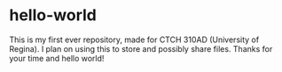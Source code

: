 # hello-world
This is my first ever repository, made for CTCH 310AD (University of Regina). I plan on using this to store and possibly share files. Thanks for your time and hello world!
